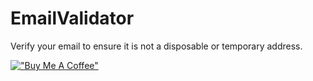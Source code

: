 # EmailValidator
Verify your email to ensure it is not a disposable or temporary address.


[!["Buy Me A Coffee"](https://www.buymeacoffee.com/assets/img/custom_images/orange_img.png)](https://buymeacoffee.com/vineforce)
